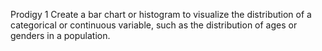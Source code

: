 Prodigy 1
Create a bar chart or histogram to visualize the distribution of a categorical or continuous variable, such as the distribution of ages or genders in a population.
